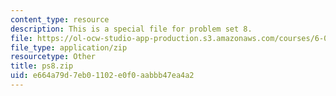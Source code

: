 ```yaml
---
content_type: resource
description: This is a special file for problem set 8.
file: https://ol-ocw-studio-app-production.s3.amazonaws.com/courses/6-02-introduction-to-eecs-ii-digital-communication-systems-fall-2012/e664a79d7eb01102e0f0aabbb47ea4a2_ps8.zip
file_type: application/zip
resourcetype: Other
title: ps8.zip
uid: e664a79d-7eb0-1102-e0f0-aabbb47ea4a2
---
```

